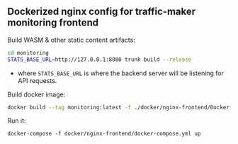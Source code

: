 ## Dockerized nginx config for traffic-maker monitoring frontend

Build WASM & other static content artifacts:

```bash
cd monitoring
STATS_BASE_URL=http://127.0.0.1:8080 trunk build --release
```

- where `STATS_BASE_URL` is where the backend server will be listening for API requests.

Build docker image:

```bash
docker build --tag monitoring:latest -f ./docker/nginx-frontend/Dockerfile .
```

Run it:

```
docker-compose -f docker/nginx-frontend/docker-compose.yml up
```
